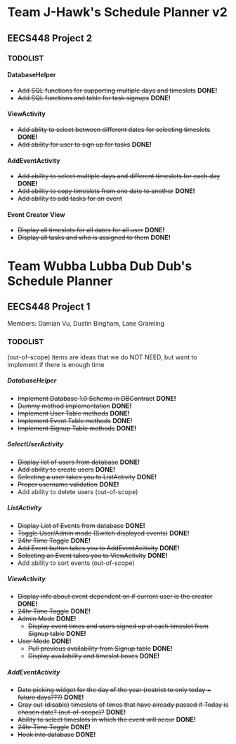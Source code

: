 # Team J-Hawk's Schedule Planner v2

## EECS448 Project 2

### TODOLIST

#### DatabaseHelper
- ~~Add SQL functions for supporting multiple days and timeslots~~ **DONE!**
- ~~Add SQL functions and table for task signups~~ **DONE!**

#### ViewActivity
- ~~Add ablity to select between different dates for selecting timeslots~~ **DONE!**
- ~~Add ability for user to sign up for tasks~~ **DONE!**

#### AddEventActivity
- ~~Add ability to select multiple days and different timeslots for each day~~ **DONE!**
- ~~Add ability to copy timeslots from one date to another~~ **DONE!**
- ~~Add ability to add tasks for an event~~

#### Event Creator View
- ~~Display all timeslots for all dates for all user~~ **DONE!**
- ~~Display all tasks and who is assigned to them~~ **DONE!**


# Team Wubba Lubba Dub Dub's Schedule Planner

## EECS448 Project 1
Members: Damian Vu, Dustin Bingham, Lane Gramling

### TODOLIST
(out-of-scope) items are ideas that we do NOT NEED, but want to implement if there is enough time

##### DatabaseHelper
- ~~Implement Database 1.0 Schema in DBContract~~ **DONE!**
- ~~Dummy method implementation~~ **DONE!**
- ~~Implement User Table methods~~ **DONE!**
- ~~Implement Event Table methods~~ **DONE!**
- ~~Implement Signup Table methods~~ **DONE!**

##### SelectUserActivity
- ~~Display list of users from database~~ **DONE!**
- ~~Add ability to create users~~ **DONE!**
- ~~Selecting a user takes you to ListActivity~~ **DONE!**
- ~~Proper username validation~~ **DONE!**
- Add ability to delete users (out-of-scope)

##### ListActivity
- ~~Display List of Events from database~~ **DONE!**
- ~~Toggle User/Admin mode (Switch displayed events)~~ **DONE!**
- ~~24hr Time Toggle~~ **DONE!**
- ~~Add Event button takes you to AddEventAcitivity~~ **DONE!**
- ~~Selecting an Event takes you to ViewActivity~~ **DONE!**
- Add ability to sort events (out-of-scope)

##### ViewActivity
- ~~Display info about event dependent on if current user is the creator~~ **DONE!**
- ~~24hr Time Toggle~~ **DONE!**
- ~~Admin Mode~~ **DONE!**
  - ~~Display event times and users signed up at each timeslot from Signup table~~ **DONE!**
- ~~User Mode~~ **DONE!**
  - ~~Pull previous availability from Signup table~~ **DONE!**
  - ~~Display availability and timeslot boxes~~ **DONE!**
  
##### AddEventActivity
- ~~Date picking widget for the day of the year (restrict to only today + future days???)~~ **DONE!**
- ~~Gray out (disable) timeslots of times that have already passed if Today is chosen date? (out-of-scope)?~~ **DONE!**
- ~~Ability to select timeslots in which the event will occur~~ **DONE!**
- ~~24hr Time Toggle~~ **DONE!**
- ~~Hook into database~~ **DONE!**
